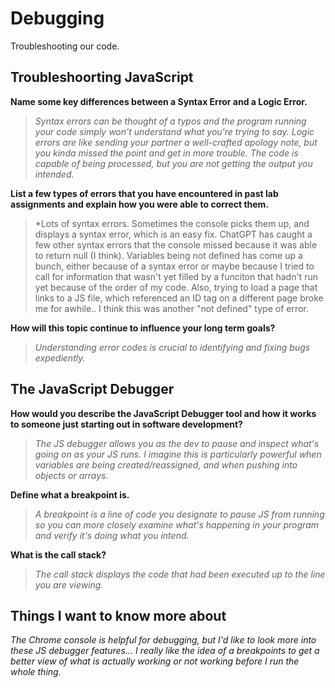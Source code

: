 # Debugging

Troubleshooting our code.

## Troubleshoorting JavaScript

**Name some key differences between a Syntax Error and a Logic Error.**

>*Syntax errors can be thought of a typos and the program running your code simply won't understand what you're trying to say. Logic errors are like sending your partner a well-crafted apology note, but you kinda missed the point and get in more trouble. The code is capable of being processed, but you are not getting the output you intended.*

**List a few types of errors that you have encountered in past lab assignments and explain how you were able to correct them.**

>*Lots of syntax errors. Sometimes the console picks them up, and displays a syntax error, which is an easy fix. ChatGPT has caught a few other syntax errors that the console missed because it was able to return null (I think). Variables being not defined has come up a bunch, either because of a syntax error or maybe because I tried to call for information that wasn't yet filled by a funciton that hadn't run yet because of the order of my code. Also, trying to load a page that links to a JS file, which referenced an ID tag on a different page broke me for awhile.. I think this was another "not defined" type of error.

**How will this topic continue to influence your long term goals?**

>*Understanding error codes is crucial to identifying and fixing bugs expediently.*

## The JavaScript Debugger

**How would you describe the JavaScript Debugger tool and how it works to someone just starting out in software development?**

>*The JS debugger allows you as the dev to pause and inspect what's going on as your JS runs. I imagine this is particularly powerful when variables are being created/reassigned, and when pushing into objects or arrays.*

**Define what a breakpoint is.**

>*A breakpoint is a line of code you designate to pause JS from running so you can more closely examine what's happening in your program and verify it's doing what you intend.*

**What is the call stack?**

>*The call stack displays the code that had been executed up to the line you are viewing.*

## Things I want to know more about

*The Chrome console is helpful for debugging, but I'd like to look more into these JS debugger features... I really like the idea of a breakpoints to get a better view of what is actually working or not working before I run the whole thing.*
